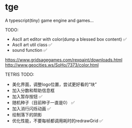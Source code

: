 # tge
A typescript(tiny) game engine and games...


TODO:
* AscII art editor with color(dump a blessed box content) ✅
* AscII art util class  ✅
* sound function  ✅

https://www.gridsagegames.com/rexpaint/downloads.html
http://www.geocities.ws/SoHo/7373/color.html

TETRIS TODO:
- 美化界面，调整logo位置，尝试更好看的“块”
- 加入分数和帮助信息框
- 加入暂存按钮  ✅
- 随机种子（目前种子一直是0） ✅
- 加入消行闪烁动画 ✅
- 绘制落下的阴影
- 优化性能，不要每帧都调用耗时的redrawGrid ✅

